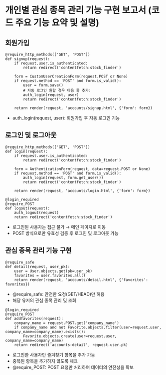 # 개인별 관심 종목 관리 기능 구현 보고서 (코드 주요 기능 요약 및 설명)

## 회원가입
```
@require_http_methods(['GET', 'POST'])
def signup(request):
    if request.user.is_authenticated:
        return redirect('contentfetch:stock_finder')

    form = CustomUserCreationForm(request.POST or None)
    if request.method == 'POST' and form.is_valid():
        user = form.save()
        # 자동 로그인 원할 경우 다음 줄 추가:
        auth_login(request, user)
        return redirect('contentfetch:stock_finder')

    return render(request, 'accounts/signup.html', {'form': form})
```
- auth_login(request, user): 회원가입 후 자동 로그인 기능 

## 로그인 및 로그아웃
```
@require_http_methods(['GET', 'POST'])
def login(request):
    if request.user.is_authenticated:
        return redirect('contentfetch:stock_finder')

    form = AuthenticationForm(request, data=request.POST or None)
    if request.method == 'POST' and form.is_valid():
        auth_login(request, form.get_user())
        return redirect('contentfetch:stock_finder')

    return render(request, 'accounts/login.html', {'form': form})
```

```
@login_required
@require_POST
def logout(request):
    auth_logout(request)
    return redirect('contentfetch:stock_finder')
```
- 로그인된 사용자는 접근 불가 → 메인 페이지로 이동
- POST 방식으로만 유효성 검증 후 로그인 및 로그아웃 가능


## 관심 종목 관리 기능 구현
```
@require_safe
def detail(request, user_pk):
    user = User.objects.get(pk=user_pk)
    favorites = user.favorites.all()
    return render(request, 'accounts/detail.html', {'favorites': favorites})
```
- @require_safe: 안전한 요청(GET/HEAD)만 허용
- 해당 유저의 관심 종목 관리 및 조회

```
@login_required
@require_POST
def addfavorites(request):
    company_name = request.POST.get('company_name')
    if company_name and not Favorite.objects.filter(user=request.user, company_name=company_name).exists():
        Favorite.objects.create(user=request.user, company_name=company_name)
    return redirect('accounts:detail', request.user.pk)
```
- 로그인한 사용자만 즐겨찾기 항목을 추가 가능
- 중복된 항목을 추가하지 않도록 체크
- @require_POST: POST 요청만 처리하여 데이터의 안전성을 확보
